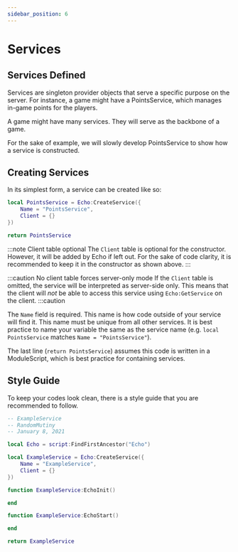 ```yaml
---
sidebar_position: 6
---
```


# Services

## Services Defined

Services are singleton provider objects that serve a specific purpose on the server. For instance, a game might have a PointsService, which manages in-game points for the players.

A game might have many services. They will serve as the backbone of a game.

For the sake of example, we will slowly develop PointsService to show how a service is constructed.

## Creating Services

In its simplest form, a service can be created like so:

```lua
local PointsService = Echo:CreateService({
	Name = "PointsService",
	Client = {}
})

return PointsService
```

:::note Client table optional
The `Client` table is optional for the constructor. However, it will be added by Echo if left out. For the sake of code clarity, it is recommended to keep it in the constructor as shown above.
:::

:::caution No client table forces server-only mode
If the `Client` table is omitted, the service will be interpreted as server-side only. This means that the client will _not_ be able to access this service using `Echo:GetService` on the client.
:::caution

The `Name` field is required. This name is how code outside of your service will find it. This name must be unique from all other services. It is best practice to name your variable the same as the service name (e.g. `local PointsService` matches `Name = "PointsService"`).

The last line (`return PointsService`) assumes this code is written in a ModuleScript, which is best practice for containing services.

## Style Guide
To keep your codes look clean, there is a style guide that you are recommended to follow.
```lua
-- ExampleService
-- RandomMutiny
-- January 8, 2021

local Echo = script:FindFirstAncestor("Echo")

local ExampleService = Echo:CreateService({
	Name = "ExampleService",
	Client = {}
})

function ExampleService:EchoInit()

end

function ExampleService:EchoStart()

end

return ExampleService
```
